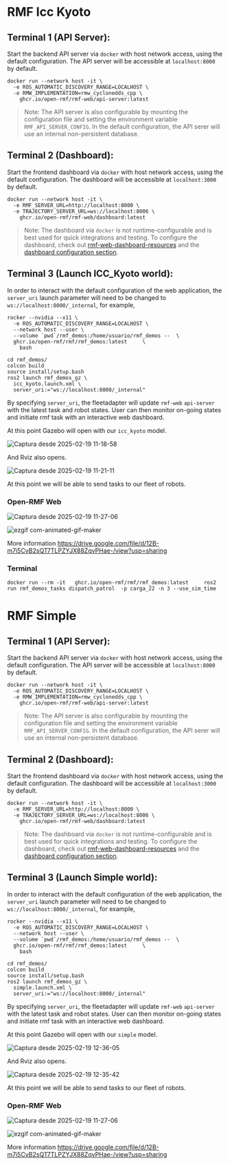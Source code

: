 # RMF Icc Kyoto


## Terminal 1 (API Server):

Start the backend API server via `docker` with host network access, using the default configuration. The API server will be accessible at `localhost:8000` by default.

```
docker run --network host -it \
  -e ROS_AUTOMATIC_DISCOVERY_RANGE=LOCALHOST \
  -e RMW_IMPLEMENTATION=rmw_cyclonedds_cpp \
	ghcr.io/open-rmf/rmf-web/api-server:latest

```

> Note: The API server is also configurable by mounting the configuration file and setting the environment variable `RMF_API_SERVER_CONFIG`. In the default configuration, the API serer will use an internal non-persistent database.


## Terminal 2 (Dashboard):

Start the frontend dashboard via `docker` with host network access, using the default configuration. The dashboard will be accessible at `localhost:3000` by default.

```
docker run --network host -it \
  -e RMF_SERVER_URL=http://localhost:8000 \
  -e TRAJECTORY_SERVER_URL=ws://localhost:8006 \
	ghcr.io/open-rmf/rmf-web/dashboard:latest

```

> Note: The dashboard via `docker` is not runtime-configurable and is best used for quick integrations and testing. To configure the dashboard, check out [rmf-web-dashboard-resources](https://github.com/open-rmf/rmf_demos/tree/rmf-web-dashboard-resources/rmf_demos_dashboard_resources) and the [dashboard configuration section](https://github.com/open-rmf/rmf-web/tree/main/packages/dashboard#configuration).


## Terminal 3 (Launch ICC_Kyoto world):

In order to interact with the default configuration of the web application, the `server_uri` launch parameter will need to be changed to `ws://localhost:8000/_internal`, for example,

```
rocker --nvidia --x11 \
  -e ROS_AUTOMATIC_DISCOVERY_RANGE=LOCALHOST \
  --network host --user \
  --volume `pwd`/rmf_demos:/home/usuario/rmf_demos --  \
  ghcr.io/open-rmf/rmf/rmf_demos:latest 	\
    bash
```
```
cd rmf_demos/
colcon build
source install/setup.bash
ros2 launch rmf_demos_gz \
  icc_kyoto.launch.xml \
  server_uri:="ws://localhost:8000/_internal"
```

By specifying `server_uri`, the fleetadapter will update `rmf-web` `api-server` with the latest task and robot states. User can then monitor on-going states and initiate rmf task with an interactive web dashboard.

At this point Gazebo will open with our `icc_kyoto` model.

![Captura desde 2025-02-19 11-18-58](https://github.com/user-attachments/assets/bfb16650-a14d-4cff-84d3-a143d4c17407)

And Rviz also opens.

![Captura desde 2025-02-19 11-21-11](https://github.com/user-attachments/assets/1ee4adba-376b-4b4a-9b50-66c91ba8e193)

At this point we will be able to send tasks to our fleet of robots.
### Open-RMF Web
![Captura desde 2025-02-19 11-27-06](https://github.com/user-attachments/assets/743e0af3-cd53-4e0a-87d7-87e18c313664)

![ezgif com-animated-gif-maker](https://github.com/user-attachments/assets/dbcc61c0-07fc-4f69-9b1c-ad6eb640c060)

More information
https://drive.google.com/file/d/12B-m7i5CvB2sQT7TLPZYJX88ZqvPHae-/view?usp=sharing

### Terminal
```
docker run --rm -it   ghcr.io/open-rmf/rmf/rmf_demos:latest     ros2 run rmf_demos_tasks dispatch_patrol  -p carga_22 -n 3 --use_sim_time
```





# RMF Simple


## Terminal 1 (API Server):

Start the backend API server via `docker` with host network access, using the default configuration. The API server will be accessible at `localhost:8000` by default.

```
docker run --network host -it \
  -e ROS_AUTOMATIC_DISCOVERY_RANGE=LOCALHOST \
  -e RMW_IMPLEMENTATION=rmw_cyclonedds_cpp \
	ghcr.io/open-rmf/rmf-web/api-server:latest

```

> Note: The API server is also configurable by mounting the configuration file and setting the environment variable `RMF_API_SERVER_CONFIG`. In the default configuration, the API serer will use an internal non-persistent database.


## Terminal 2 (Dashboard):

Start the frontend dashboard via `docker` with host network access, using the default configuration. The dashboard will be accessible at `localhost:3000` by default.

```
docker run --network host -it \
  -e RMF_SERVER_URL=http://localhost:8000 \
  -e TRAJECTORY_SERVER_URL=ws://localhost:8006 \
	ghcr.io/open-rmf/rmf-web/dashboard:latest

```

> Note: The dashboard via `docker` is not runtime-configurable and is best used for quick integrations and testing. To configure the dashboard, check out [rmf-web-dashboard-resources](https://github.com/open-rmf/rmf_demos/tree/rmf-web-dashboard-resources/rmf_demos_dashboard_resources) and the [dashboard configuration section](https://github.com/open-rmf/rmf-web/tree/main/packages/dashboard#configuration).


## Terminal 3 (Launch Simple world):

In order to interact with the default configuration of the web application, the `server_uri` launch parameter will need to be changed to `ws://localhost:8000/_internal`, for example,

```
rocker --nvidia --x11 \
  -e ROS_AUTOMATIC_DISCOVERY_RANGE=LOCALHOST \
  --network host --user \
  --volume `pwd`/rmf_demos:/home/usuario/rmf_demos --  \
  ghcr.io/open-rmf/rmf/rmf_demos:latest 	\
    bash
```
```
cd rmf_demos/
colcon build
source install/setup.bash
ros2 launch rmf_demos_gz \
  simple.launch.xml \
  server_uri:="ws://localhost:8000/_internal"
```

By specifying `server_uri`, the fleetadapter will update `rmf-web` `api-server` with the latest task and robot states. User can then monitor on-going states and initiate rmf task with an interactive web dashboard.

At this point Gazebo will open with our `simple` model.

![Captura desde 2025-02-19 12-36-05](https://github.com/user-attachments/assets/c3b95b2b-c5fe-41a8-9bac-b3231624ca14)

And Rviz also opens.

![Captura desde 2025-02-19 12-35-42](https://github.com/user-attachments/assets/a9895875-efa4-4cf2-9882-c24d528b6f7b)


At this point we will be able to send tasks to our fleet of robots.
### Open-RMF Web
![Captura desde 2025-02-19 11-27-06](https://github.com/user-attachments/assets/743e0af3-cd53-4e0a-87d7-87e18c313664)

![ezgif com-animated-gif-maker](https://github.com/user-attachments/assets/dbcc61c0-07fc-4f69-9b1c-ad6eb640c060)

More information
https://drive.google.com/file/d/12B-m7i5CvB2sQT7TLPZYJX88ZqvPHae-/view?usp=sharing
